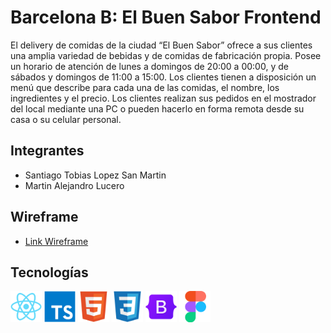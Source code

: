 # Barcelona B: El Buen Sabor Frontend

El delivery de comidas de la ciudad “El Buen Sabor” ofrece a sus clientes una amplia variedad de bebidas y de comidas de fabricación propia. Posee un horario de atención de lunes a domingos de 20:00 a 00:00, y de sábados y domingos de 11:00 a 15:00. Los clientes tienen a disposición un menú que describe para cada una de las comidas, el nombre, los ingredientes y el precio. Los clientes realizan sus pedidos en el mostrador del local mediante una PC o pueden hacerlo en forma remota desde su casa o su celular personal.

## Integrantes

- Santiago Tobias Lopez San Martin
- Martin Alejandro Lucero

## Wireframe

- [Link Wireframe](https://www.figma.com/file/6gBnQOcOlFE3g8Oi4NUAZA/Wireframe?type=design&node-id=0-1)

## Tecnologías

[<img src="https://github.com/devicons/devicon/raw/master/icons/react/react-original.svg" width="50">](https://es.react.dev/)
[<img src="https://github.com/devicons/devicon/raw/master/icons/typescript/typescript-original.svg" width="50">](https://www.typescriptlang.org/)
[<img src="https://github.com/devicons/devicon/raw/master/icons/html5/html5-original.svg" width="50">](https://developer.mozilla.org/es/docs/Web/HTML)
[<img src="https://github.com/devicons/devicon/raw/master/icons/css3/css3-original.svg" width="50">](https://developer.mozilla.org/es/docs/Web/CSS)
[<img src="https://github.com/devicons/devicon/raw/master/icons/bootstrap/bootstrap-original.svg" width="50">](https://getbootstrap.com/)
[<img src="https://github.com/devicons/devicon/raw/master/icons/figma/figma-original.svg" width="50">](https://www.figma.com/login)

